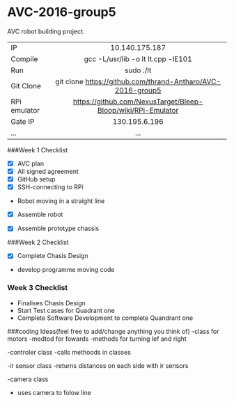 # AVC-2016-group5
AVC robot building project.

|  |   |
| :------------ |:---------------:| 
| IP | 10.140.175.187 |
| Compile | gcc -L/usr/lib -o lt lt.cpp -lE101 |
| Run | sudo ./lt |
| Git Clone | git clone https://github.com/thrand-Antharo/AVC-2016-group5 |
| RPi emulator |  https://github.com/NexusTarget/Bleep-Bloop/wiki/RPi-Emulator |
|Gate IP | 130.195.6.196 |
| ...      | ... |





###Week 1 Checklist 

- [x] AVC plan 
-  [x] All signed agreement 
- [x] GitHub setup
- [x] SSH-connecting to RPi 
- Robot moving in a straight line 
- [x] Assemble robot
- [x] Assemble prototype chassis 


###Week 2 Checklist 

- [x] Complete Chasis Design 
-  develop programme moving code 


 

### Week 3 Checklist 

- Finalises Chasis Design 
- Start Test cases for Quadrant one 
- Complete Software Development to complete Quandrant one 
  
  
###coding Ideas(feel free to add/change anything you think of)
-class for motors 
-medtod for fowards 
-methods for turning lef and right

-controler class
-calls methoods in classes

-ir sensor class
-returns distances on each side with ir sensors

-camera class 
- uses camera to folow line

